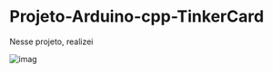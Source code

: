 # Projeto-Arduino-cpp-TinkerCard

  Nesse projeto, realizei
  
![imag](https://github.com/user-attachments/assets/a318b6ee-bb10-40b8-add4-95fb8471fec1)

